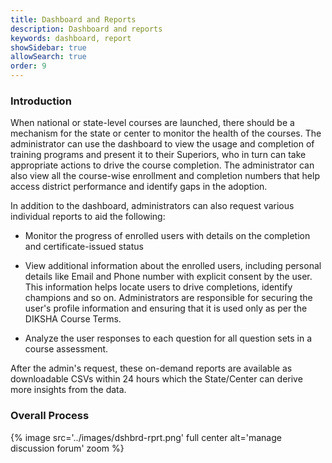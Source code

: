 ```yaml
---
title: Dashboard and Reports
description: Dashboard and reports
keywords: dashboard, report
showSidebar: true
allowSearch: true
order: 9
---
```


### Introduction  

When national or state-level courses are launched, there should be a mechanism for the state or center to monitor the health of the courses. The administrator can use the dashboard to view the usage and completion of training programs and present it to their Superiors, who in turn can take appropriate actions to drive the course completion. The administrator can also view all the course-wise enrollment and completion numbers that help access district performance and identify gaps in the adoption.

In addition to the dashboard, administrators can also request various individual reports to aid the following:  

- Monitor the progress of enrolled users with details on the completion and certificate-issued status  

- View additional information about the enrolled users, including personal details like Email and Phone number with explicit consent by the user. This information helps locate users to drive completions, identify champions and so on. Administrators are responsible for securing the user's profile information and ensuring that it is used only as per the DIKSHA Course Terms.  

- Analyze the user responses to each question for all question sets in a course assessment.  

After the admin's request, these on-demand reports are available as downloadable CSVs within 24 hours which the State/Center can derive more insights from the data.   


### Overall Process

{% image src='../images/dshbrd-rprt.png' full center alt='manage discussion forum' zoom %}

